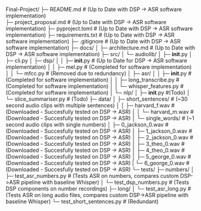Final-Project/
├─ README.md                            # (Up to Date with DSP -> ASR software implementation)             
├─ project_proposal.md                  # (Up to Date with DSP -> ASR software implementation)
├─ pyproject.toml                       # (Up to Date with DSP -> ASR software implementation)
├─ requirements.txt                     # (Up to Date with DSP -> ASR software implementation)
├─ .gitignore                           # (Up to Date with DSP -> ASR software implementation)
├─ docs/
│   ├─ architecture.md                  # (Up to Date with DSP -> ASR software implementation)
├─ src/
│   └─ audiolib/
│       ├─ __init__.py
│       ├─ cli.py
│       ├─ dsp/
│       │   ├─ __init__.py              # (Up to Date for DSP -> ASR software implementation)
│       │   ├─ mel.py                   # (Completed for software implementation)
│       │   └─ mfcc.py                  # (Removed due to redundancy)
│       ├─ asr/
│       │   ├─ __init__.py              # (Completed for software implementation)
│       │   ├─ long_transcribe.py       # (Completed for software implementation)
│       │   └─ whisper_features.py      # (Completed for software implementation)
│       └─ nlp/
│           ├─ __init__.py              #(Todo)
│           └─ slice_summariser.py      # (Todo)
├─ data/
│   ├─ short_sentences/                 # (~30 second audio clips with multiple sentences)
│   │   ├─ harvard_f.wav                # (Downloaded - Succesfully tested on DSP -> ASR)
│   │   └─ harvard_m.wav                # (Downloaded - Succesfully tested on DSP -> ASR)
│   └─ single_words/                    # (~1 second audio clips with single numbers)
│       ├─ 0_jackson_0.wav              # (Downloaded - Succesfully tested on DSP -> ASR)
│       ├─ 1_jackson_0.wav              # (Downloaded - Succesfully tested on DSP -> ASR)
│       ├─ 2_jackson_0.wav              # (Downloaded - Succesfully tested on DSP -> ASR)
│       ├─ 3_theo_0.wav                 # (Downloaded - Succesfully tested on DSP -> ASR)
│       ├─ 4_theo_0.wav                 # (Downloaded - Succesfully tested on DSP -> ASR)
│       ├─ 5_george_0.wav               # (Downloaded - Succesfully tested on DSP -> ASR)
|       └─ 6_george_0.wav               # (Downloaded - Succesfully tested on DSP -> ASR)
└─ tests/
    ├─ numbers/
    │   ├─ test_asr_numbers.py          # (Tests ASR on numbers, compares custom DSP->ASR pipeline with baseline Whisper)
    │   └─ test_dsp_numbers.py          # (Tests DSP components on number recordings)
    ├─ long/
    │   └─ test_asr_long.py             # (Tests ASR on long audio files, compares custom DSP->ASR pipeline with baseline Whisper)
    └─ test_short_sentences.py         # (Redundant)
